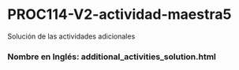# PROC114-V2-actividad-maestra5
Solución de las actividades adicionales

### Nombre en Inglés: additional_activities_solution.html
